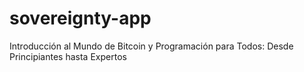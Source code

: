 # sovereignty-app
Introducción al Mundo de Bitcoin y Programación para Todos: Desde Principiantes hasta Expertos
